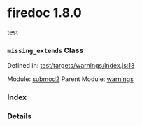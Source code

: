 
# firedoc 1.8.0

test

### `missing_extends` Class


Defined in: [test/targets/warnings/index.js:13](../files/test/targets/warnings/index.js.js)

Module: [submod2](../modules/submod2.md)
Parent Module: [warnings](../modules/warnings.md)






### Index







### Details




